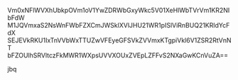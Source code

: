 Vm0xNFlWVXhUbkpOVm1oV1YwZDRWbGxyWkc5V01XeHlWbTVrVm1KR2NIbFdW
M1JQVmxaS2NsWnFWbFZXCmJWSklXVlJHU21WR1pISlViRnBUQ21KRldYcFdX
SEJEVkRKU1IxTnVVbWxTTUZwVFEyeGFSVkZVVmxKTgpiVkl6V1ZSR2RtVnNT
bFZOUlhSRVltczFkMWR1WXpsUVVXOUxZVEpLZFFvS2NXaGwKCnVuZA==

jbq